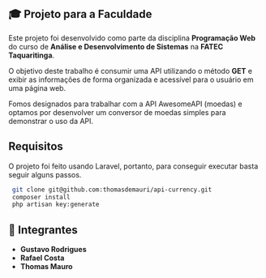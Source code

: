 ## 🎓 Projeto para a Faculdade

Este projeto foi desenvolvido como parte da disciplina **Programação Web** do curso de **Análise e Desenvolvimento de Sistemas** na **FATEC Taquaritinga**.

O objetivo deste trabalho é consumir uma API utilizando o método **GET** e exibir as informações de forma organizada e acessível para o usuário em uma página web.

Fomos designados para trabalhar com a API AwesomeAPI (moedas) e optamos por desenvolver um conversor de moedas simples para demonstrar o uso da API.

## Requisitos

O projeto foi feito usando Laravel, portanto, para conseguir executar basta seguir alguns passos.

```bash
 git clone git@github.com:thomasdemauri/api-currency.git
 composer install
 php artisan key:generate
```

## 👥 Integrantes
- **Gustavo Rodrigues**
- **Rafael Costa**
- **Thomas Mauro**